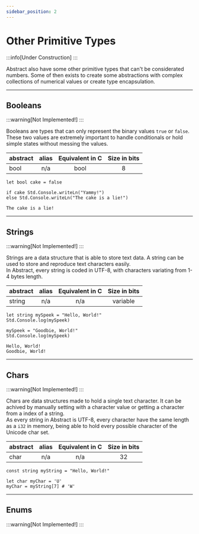 ```yaml
---
sidebar_position: 2
---
```


# Other Primitive Types
:::info[Under Construction]
:::

Abstract also have some other primitive types that can't be considerated numbers.
Some of then exists to create some abstractions with complex collections of
numerical values or create type encapsulation.

---
## Booleans
:::warning[Not Implemented!]
:::

Booleans are types that can only represent the binary values `true` or `false`.
These two values are extremely important to handle conditionals or hold simple
states without messing the values.

|abstract | alias | Equivalent in C | Size in bits |
|---------|:-----:|:---------------:|:------------:|
| bool    | n/a   | bool            | 8            |

```abs
let bool cake = false

if cake Std.Console.writeLn("Yammy!")
else Std.Console.writeLn("The cake is a lie!")
```
```text title="Console Output"
The cake is a lie!
```

---
## Strings
:::warning[Not Implemented!]
:::

Strings are a data structure that is able to store text data. A string can be
used to store and reproduce text characters easily. \
In Abstract, every string is coded in UTF-8, with characters variating from 1-4
bytes length.

|abstract | alias | Equivalent in C | Size in bits |
|---------|:-----:|:---------------:|:------------:|
| string  | n/a   | n/a             | variable     |

```abs
let string mySpeek = "Hello, World!"
Std.Console.log(mySpeek)

mySpeek = "Goodbie, World!"
Std.Console.log(mySpeek)
```
```text title="Console Output"
Hello, World!
Goodbie, World!
```

---
## Chars
:::warning[Not Implemented!]
:::

Chars are data structures made to hold a single text character. It can be achived
by manually setting with a character value or getting a character from a index of
a string. \
As every string in Abstract is UTF-8, every character have the same length as a `i32`
in memory, being able to hold every possible character of the Unicode char set.

|abstract | alias | Equivalent in C | Size in bits |
|---------|:-----:|:---------------:|:------------:|
| char    | n/a   | n/a             | 32           |

```abs
const string myString = "Hello, World!"

let char myChar = 'U'
myChar = myString[7] # 'W'

```

---
## Enums
:::warning[Not Implemented!]
:::

